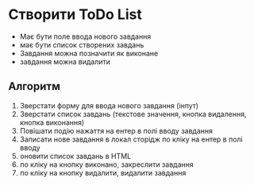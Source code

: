 # Створити ToDo List
- Має бути поле ввода нового завдання
- має бути список створених завдань
- Завдання можна позначити як виконане
- завдання можна видалити

## Алгоритм
1. Зверстати форму для ввода нового завдання (інпут)
2. Зверстати список завдань (текстове значення, кнопка видалення, кнопка виконання)
3. Повішати подію нажаття на ентер в полі вводу завдання
4. Записати нове завдання в локал сторідж по кліку на ентер в полі вводу
5. оновити список завдань в HTML
6. по кліку на кнопку виконано, закреслити завдання
7. по кліку на кнопку видалити, видалити завдання 
